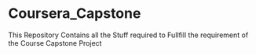 # Coursera_Capstone
This Repository Contains all the Stuff required to Fullfill the requirement of the Course Capstone Project 
